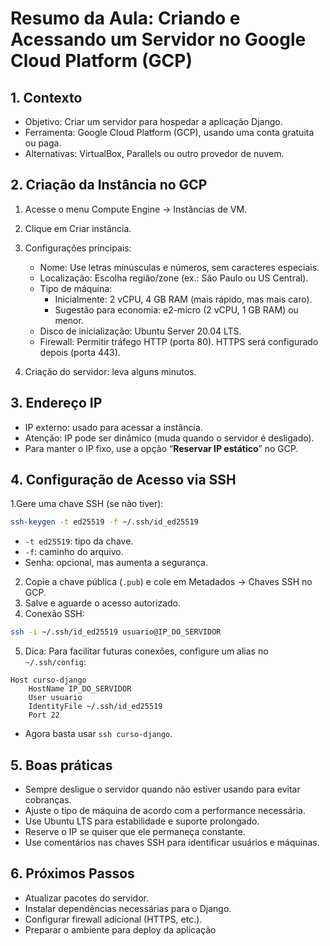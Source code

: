 # Resumo da Aula: Criando e Acessando um Servidor no Google Cloud Platform (GCP)

## 1. Contexto
- Objetivo: Criar um servidor para hospedar a aplicação Django.
- Ferramenta: Google Cloud Platform (GCP), usando uma conta gratuita ou paga.
- Alternativas: VirtualBox, Parallels ou outro provedor de nuvem.

## 2. Criação da Instância no GCP

1. Acesse o menu Compute Engine → Instâncias de VM.
2. Clique em Criar instância.
3. Configurações principais:
    - Nome: Use letras minúsculas e números, sem caracteres especiais.
    - Localização: Escolha região/zone (ex.: São Paulo ou US Central).
    - Tipo de máquina:
        - Inicialmente: 2 vCPU, 4 GB RAM (mais rápido, mas mais caro).
        - Sugestão para economia: e2-micro (2 vCPU, 1 GB RAM) ou menor.
    - Disco de inicialização: Ubuntu Server 20.04 LTS.
    - Firewall: Permitir tráfego HTTP (porta 80). HTTPS será configurado depois (porta 443).
  
4. Criação do servidor: leva alguns minutos.

## 3. Endereço IP

- IP externo: usado para acessar a instância.
- Atenção: IP pode ser dinâmico (muda quando o servidor é desligado).
- Para manter o IP fixo, use a opção “**Reservar IP estático**” no GCP.

## 4. Configuração de Acesso via SSH

1.Gere uma chave SSH (se não tiver):
```bash
ssh-keygen -t ed25519 -f ~/.ssh/id_ed25519
```

- `-t ed25519`: tipo da chave.
-  `-f`: caminho do arquivo.
-  Senha: opcional, mas aumenta a segurança.

2. Copie a chave pública (`.pub`) e cole em Metadados → Chaves SSH no GCP.
3. Salve e aguarde o acesso autorizado.
4. Conexão SSH:
```bash
ssh -i ~/.ssh/id_ed25519 usuario@IP_DO_SERVIDOR
```
5. Dica: Para facilitar futuras conexões, configure um alias no `~/.ssh/config`:
```text
Host curso-django
    HostName IP_DO_SERVIDOR
    User usuario
    IdentityFile ~/.ssh/id_ed25519
    Port 22
```

- Agora basta usar `ssh curso-django`.

## 5. Boas práticas
- Sempre desligue o servidor quando não estiver usando para evitar cobranças.
- Ajuste o tipo de máquina de acordo com a performance necessária.
- Use Ubuntu LTS para estabilidade e suporte prolongado.
- Reserve o IP se quiser que ele permaneça constante.
- Use comentários nas chaves SSH para identificar usuários e máquinas.

## 6. Próximos Passos

- Atualizar pacotes do servidor.
- Instalar dependências necessárias para o Django.
- Configurar firewall adicional (HTTPS, etc.).
- Preparar o ambiente para deploy da aplicação